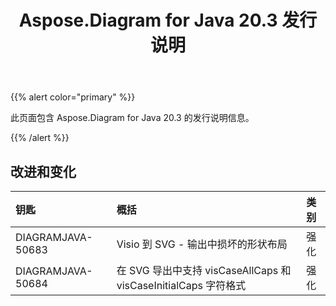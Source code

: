 ﻿---
title: Aspose.Diagram for Java 20.3 发行说明
type: docs
weight: 50
url: /zh/java/aspose-diagram-for-java-20-3-release-notes/
---
{{% alert color="primary" %}} 

此页面包含 Aspose.Diagram for Java 20.3 的发行说明信息。

{{% /alert %}} 
## **改进和变化**

|**钥匙**|**概括**|**类别**|
|:- |:- |:- |
|DIAGRAMJAVA-50683|Visio 到 SVG - 输出中损坏的形状布局|强化|
|DIAGRAMJAVA-50684|在 SVG 导出中支持 visCaseAllCaps 和 visCaseInitialCaps 字符格式|强化|

